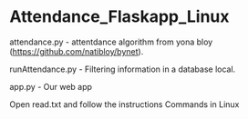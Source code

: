 # Attendance_Flaskapp_Linux

attendance.py - attentdance algorithm from yona bloy (https://github.com/natibloy/bynet).

runAttendance.py - Filtering information in a database local.

app.py - Our web app

Open read.txt and follow the instructions Commands in Linux
